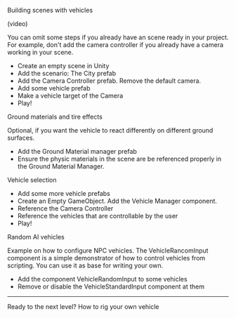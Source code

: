 
Building scenes with vehicles

(video)

You can omit some steps if you already have an scene ready in your project. For example, don't add
the camera controller if you already have a camera working in your scene.

- Create an empty scene in Unity
- Add the scenario: The City prefab
- Add the Camera Controller prefab. Remove the default camera.
- Add some vehicle prefab
- Make a vehicle target of the Camera
- Play!

Ground materials and tire effects

Optional, if you want the vehicle to react differently on different ground surfaces.

- Add the Ground Material manager prefab
- Ensure the physic materials in the scene are be referenced properly in the Ground Material Manager.

Vehicle selection

- Add some more vehicle prefabs
- Create an Empty GameObject. Add the Vehicle Manager component.
- Reference the Camera Controller
- Reference the vehicles that are controllable by the user
- Play!

Random AI vehicles

Example on how to configure NPC vehicles. The VehicleRancomInput component is a simple demonstrator
of how to control vehicles from scripting. You can use it as base for writing your own.

- Add the component VehicleRandomInput to some vehicles
- Remove or disable the VehicleStandardInput component at them

---

Ready to the next level? How to rig your own vehicle